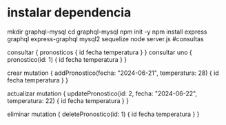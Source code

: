 # instalar dependencia
mkdir graphql-mysql
cd graphql-mysql
npm init -y
npm install express graphql express-graphql mysql2 sequelize
node server.js 
#consultas

consultar
{
  pronosticos {
    id
    fecha
    temperatura
  }
}
consultar uno
{
  pronostico(id: 1) {
    id
    fecha
    temperatura
  }
}


crear
mutation {
  addPronostico(fecha: "2024-06-21", temperatura: 28) {
    id
    fecha
    temperatura
  }
}

actualizar
mutation {
  updatePronostico(id: 2, fecha: "2024-06-22", temperatura: 22) {
    id
    fecha
    temperatura
  }
}

eliminar
mutation {
  deletePronostico(id: 1) {
    id
    fecha
    temperatura
  }
}
